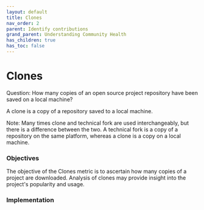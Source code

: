 ```yaml
---
layout: default
title: Clones
nav_order: 2
parent: Identify contributions
grand_parent: Understanding Community Health
has_children: true
has_toc: false
---
```


# Clones
Question: How many copies of an open source project repository have been saved on a local machine?

A clone is a copy of a repository saved to a local machine.

Note: Many times clone and technical fork are used interchangeably, but there is a difference between the two. A technical fork is a copy of a repository on the same platform, whereas a clone is a copy on a local machine.

### Objectives
The objective of the Clones metric is to ascertain how many copies of a project are downloaded. Analysis of clones may provide insight into the project's popularity and usage.

### Implementation